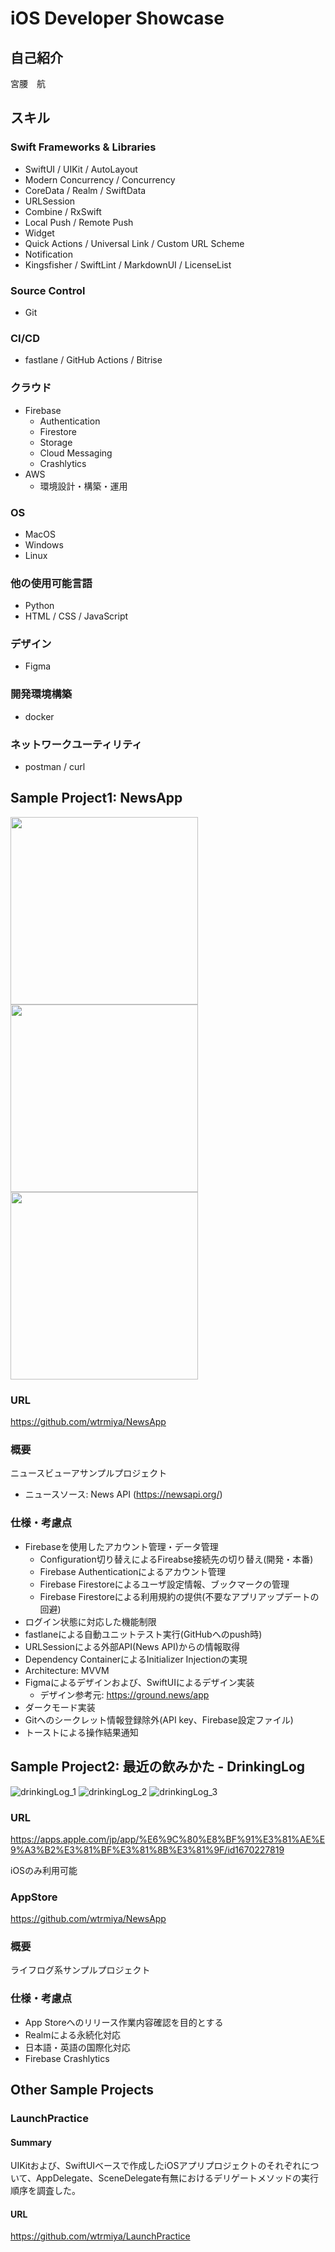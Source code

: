 # iOS Developer Showcase

## 自己紹介

宮腰　航

## スキル
### Swift Frameworks & Libraries
- SwiftUI / UIKit / AutoLayout
- Modern Concurrency / Concurrency
- CoreData / Realm / SwiftData
- URLSession
- Combine / RxSwift
- Local Push / Remote Push
- Widget
- Quick Actions / Universal Link / Custom URL Scheme
- Notification
- Kingsfisher / SwiftLint / MarkdownUI / LicenseList

### Source Control
- Git

### CI/CD
- fastlane / GitHub Actions / Bitrise

### クラウド
- Firebase
  - Authentication
  - Firestore
  - Storage
  - Cloud Messaging
  - Crashlytics
- AWS
  - 環境設計・構築・運用

### OS
- MacOS
- Windows
- Linux

### 他の使用可能言語
- Python
- HTML / CSS / JavaScript

### デザイン
- Figma

### 開発環境構築
- docker

### ネットワークユーティリティ
- postman / curl

## Sample Project1: NewsApp

<img width="300" src="https://github.com/user-attachments/assets/b82c4d68-7ebd-4be2-a843-220731aa5601">
<img width="300" src="https://github.com/user-attachments/assets/62410fa8-bf2e-48e6-9602-c9ba593d0228">
<img width="300" src="https://github.com/user-attachments/assets/44927690-f36b-4e15-b923-8b7d3e81bd81">

### URL
https://github.com/wtrmiya/NewsApp

### 概要
ニュースビューアサンプルプロジェクト
- ニュースソース: News API (https://newsapi.org/)

### 仕様・考慮点

- Firebaseを使用したアカウント管理・データ管理
  - Configuration切り替えによるFireabse接続先の切り替え(開発・本番)
  - Firebase Authenticationによるアカウント管理
  - Firebase Firestoreによるユーザ設定情報、ブックマークの管理
  - Firebase Firestoreによる利用規約の提供(不要なアプリアップデートの回避)
- ログイン状態に対応した機能制限
- fastlaneによる自動ユニットテスト実行(GitHubへのpush時)
- URLSessionによる外部API(News API)からの情報取得
- Dependency ContainerによるInitializer Injectionの実現
- Architecture: MVVM
- Figmaによるデザインおよび、SwiftUIによるデザイン実装
  - デザイン参考元: https://ground.news/app
- ダークモード実装
- Gitへのシークレット情報登録除外(API key、Firebase設定ファイル)
- トーストによる操作結果通知

## Sample Project2: 最近の飲みかた - DrinkingLog

![drinkingLog_1](https://github.com/user-attachments/assets/28e60d2a-7e9f-45f6-b001-341622e27b71)
![drinkingLog_2](https://github.com/user-attachments/assets/38b3b05e-8f6f-41fe-8772-172eb56a8d4b)
![drinkingLog_3](https://github.com/user-attachments/assets/053498b8-7950-4dc3-934f-945bfad1e153)

### URL
https://apps.apple.com/jp/app/%E6%9C%80%E8%BF%91%E3%81%AE%E9%A3%B2%E3%81%BF%E3%81%8B%E3%81%9F/id1670227819

iOSのみ利用可能

### AppStore
https://github.com/wtrmiya/NewsApp

### 概要
ライフログ系サンプルプロジェクト


### 仕様・考慮点
- App Storeへのリリース作業内容確認を目的とする
- Realmによる永続化対応
- 日本語・英語の国際化対応
- Firebase Crashlytics

## Other Sample Projects
### LaunchPractice
#### Summary
UIKitおよび、SwiftUIベースで作成したiOSアプリプロジェクトのそれぞれについて、AppDelegate、SceneDelegate有無におけるデリゲートメソッドの実行順序を調査した。

#### URL
https://github.com/wtrmiya/LaunchPractice




